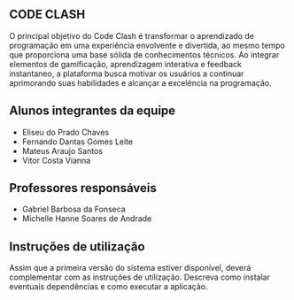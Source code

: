 ## CODE CLASH

O principal objetivo do Code Clash é transformar o aprendizado de programação em uma experiência envolvente e divertida, ao mesmo tempo que proporciona uma base sólida de conhecimentos técnicos. Ao integrar elementos de gamificação, aprendizagem interativa e feedback instantaneo, a plataforma busca motivar os usuários a continuar aprimorando suas habilidades e alcançar a excelência na programação.


## Alunos integrantes da equipe


* Eliseu do Prado Chaves
* Fernando Dantas Gomes Leite
* Mateus Araujo Santos
* Vitor Costa Vianna

## Professores responsáveis

* Gabriel Barbosa da Fonseca
* Michelle Hanne Soares de Andrade
  
## Instruções de utilização

Assim que a primeira versão do sistema estiver disponível, deverá complementar com as instruções de utilização. Descreva como instalar eventuais dependências e como executar a aplicação.
